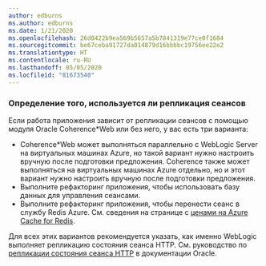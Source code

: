 ```yaml
---
author: edburns
ms.author: edburns
ms.date: 1/21/2020
ms.openlocfilehash: 26d0422b9ea569b5657a5b7841319e77ce0f1684
ms.sourcegitcommit: be67ceba91727da014879d16bbbbc19756ee22e2
ms.translationtype: HT
ms.contentlocale: ru-RU
ms.lasthandoff: 05/05/2020
ms.locfileid: "81673540"
---
```

### <a name="determine-whether-session-replication-is-used"></a>Определение того, используется ли репликация сеансов

Если работа приложения зависит от репликации сеансов с помощью модуля Oracle Coherence*Web или без него, у вас есть три варианта:

* Coherence*Web может выполняться параллельно с WebLogic Server на виртуальных машинах Azure, но такой вариант нужно настроить вручную после подготовки предложения. Coherence также может выполняться на виртуальных машинах Azure отдельно, но и этот вариант нужно настроить вручную после подготовки предложения.
* Выполните рефакторинг приложения, чтобы использовать базу данных для управления сеансами.
* Выполните рефакторинг приложения, чтобы перенести сеанс в службу Redis Azure. См. сведения на странице с [ценами на Azure Cache for Redis](/azure/azure-cache-for-redis/cache-overview).

Для всех этих вариантов рекомендуется указать, как именно WebLogic выполняет репликацию состояния сеанса HTTP. См. руководство по [репликации состояния сеанса HTTP](https://docs.oracle.com/en/middleware/fusion-middleware/weblogic-server/12.2.1.4/clust/failover.html#GUID-E13D8142-66BA-46A1-854F-4FC6F82992DD) в документации Oracle.

